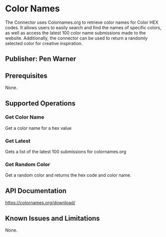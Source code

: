 # Color Names
The Connector uses Colornames.org to retrieve color names for Color HEX codes. It allows users to easily search and find the names of specific colors, as well as access the latest 100 color name submissions made to the website. Additionally, the connector can be used to return a randomly selected color for creative inspiration.

## Publisher: Pen Warner

## Prerequisites
None.

## Supported Operations
### Get Color Name
Get a color name for a hex value

### Get Latest
Gets a list of the latest 100 submissions for colornames.org

### Get Random Color
Get a random color and returns the hex code and color name.

## API Documentation
https://colornames.org/download/

## Known Issues and Limitations
None.